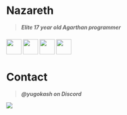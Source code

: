 # **Nazareth**
> ***Elite 17 year old Agarthan programmer***
### <img src="https://cdn.jsdelivr.net/gh/devicons/devicon/icons/python/python-original.svg" width="40" height="40"/> <img src="https://cdn.jsdelivr.net/gh/devicons/devicon/icons/javascript/javascript-original.svg" width="40" height="40"/> <img src="https://cdn.jsdelivr.net/gh/devicons/devicon/icons/lua/lua-original.svg" width="40" height="40"/> <img src="https://cdn.jsdelivr.net/gh/devicons/devicon/icons/bash/bash-original.svg" width="40" height="40"/>
# **Contact**
> ***@yugokash on Discord***
<img src="https://github-readme-stats.vercel.app/api/top-langs/?username=nazarnets&theme=dark&layout=compact"/>
